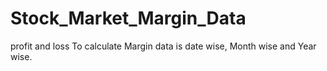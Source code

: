 # Stock_Market_Margin_Data
profit and loss To calculate Margin data is date wise, Month wise and Year wise.
